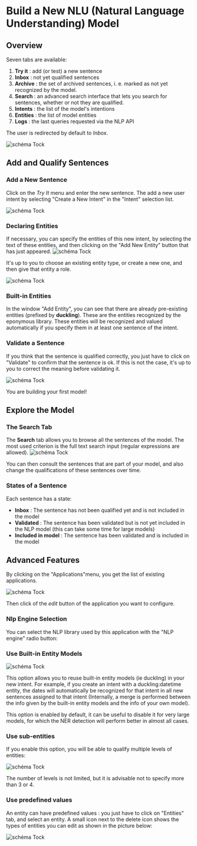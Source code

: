 # Build a New NLU (Natural Language Understanding) Model

## Overview

Seven tabs are available:

1. **Try it** : add (or test) a new sentence
2. **Inbox** : not yet qualified sentences
3. **Archive** : the set of archived sentences, i. e. marked as not yet recognized by the model.
4. **Search** : an advanced search interface that lets you search for sentences, whether or not they are qualified.
5. **Intents** : the list of the model's intentions
6. **Entities** : the list of model entities
7. **Logs** : the last queries requested via the NLP API 

The user is redirected by default to *Inbox*.

![schéma Tock](img/inbox.png "Inbox empty")

## Add and Qualify Sentences

### Add a New Sentence

Click on the *Try It* menu and enter the new sentence. The add a new user intent by selecting "Create a New Intent" in the "Intent" selection list.

![schéma Tock](img/try-it-1.png "Create a new intent")
 
### Declaring Entities
 
If necessary, you can specify the entities of this new intent, by selecting the text of these entities, and then clicking on the "Add New Entity" button that has just appeared.
![schéma Tock](img/try-it-2.png "Select Entity")
 
It's up to you to choose an existing entity type, or create a new one, and then give that entity a role.

![schéma Tock](img/try-it-3.png "Add Entity - step 1")

### Built-in Entities

In the window "Add Entity", you can see that there are already pre-existing entities (prefixed by **duckling**). These are the entities recognized by the eponymous library. These entities will be recognized and valued automatically if you specify them in at least one sentence of the intent.

### Validate a Sentence

If you think that the sentence is  qualified correctly, you just have to click on "Validate" to confirm that the sentence is ok. If this is not the case, it's up to you to correct the meaning before validating it.

![schéma Tock](img/try-it-4.png "Add Entity - step 2")

You are building your first model!

## Explore the Model

### The Search Tab

The **Search** tab allows you to browse all the sentences of the model. The most used criterion is the full text search input (regular expressions are allowed).
![schéma Tock](img/search.png "Search sentences")

You can then consult the sentences that are part of your model, and also change the qualifications of these sentences over time.

### States of a Sentence

Each sentence has a state:

* **Inbox** : The sentence has not been qualified yet and is not included in the model
* **Validated** : The sentence has been validated but is not yet included in the NLP model (this can take some time for large models)
* **Included in model** : The sentence has been validated and is included in the model

## Advanced Features

By clicking on the "Applications"menu, you get the list of existing applications.

![schéma Tock](img/applications.png "Applications list")

Then click of the *edit* button of the application you want to configure.

### Nlp Engine Selection

You can select the NLP library used by this application with the "NLP engine" radio button:

### Use Built-in Entity Models

![schéma Tock](img/application.png "Configure application")

This option allows you to reuse built-in entity models (ie duckling) in your new intent. For example, if you create an intent with a duckling:datetime entity, the dates will automatically be recognized for that intent in all new sentences assigned to that intent (Internally, a merge is performed between the info given by the built-in entity models and the info of your own model).

This option is enabled by default, it can be useful to disable it for very large models, for which the NER detection will perform better in almost all cases.

### Use sub-entities


If you enable this option, you will be able to qualify multiple levels of entities:

![schéma Tock](img/subentities.png "Sub entities support")

The number of levels is not limited, but it is advisable not to specify more than 3 or 4.

### Use predefined values

An entity can have predefined values : you just have to click on "Entities" tab, and select an entity.
A small icon next to the delete icon shows the types of entities you can edit as shown in the picture below:

![schéma Tock](img/predefined-values.png "Support des sous-entités")
